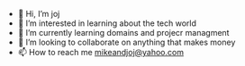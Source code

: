- 👋 Hi, I’m joj
- 👀 I’m interested in learning about the tech world
- 🌱 I’m currently learning domains and projecr managment
- 💞️ I’m looking to collaborate on anything that makes money 
- 📫 How to reach me mikeandjoj@yahoo.com

<!---
Mikeandjoj/Mikeandjoj is a ✨ special ✨ repository because its `README.md` (this file) appears on your GitHub profile.
You can click the Preview link to take a look at your changes.
--->
